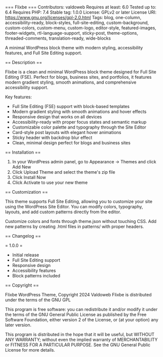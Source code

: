 
=== Flixbe ===
Contributors: valdoweb
Requires at least: 6.0
Tested up to: 6.4
Requires PHP: 7.4
Stable tag: 1.0.0
License: GPLv2 or later
License URI: https://www.gnu.org/licenses/gpl-2.0.html
Tags: blog, one-column, accessibility-ready, block-styles, full-site-editing, custom-background, custom-colors, custom-menu, custom-logo, editor-style, featured-images, footer-widgets, rtl-language-support, sticky-post, theme-options, threaded-comments, translation-ready, wide-blocks

A minimal WordPress block theme with modern styling, accessibility features, and Full Site Editing support.

== Description ==

Flixbe is a clean and minimal WordPress block theme designed for Full Site Editing (FSE). Perfect for blogs, business sites, and portfolios, it features modern gradient styling, smooth animations, and comprehensive accessibility support.

Key features:
* Full Site Editing (FSE) support with block-based templates
* Modern gradient styling with smooth animations and hover effects
* Responsive design that works on all devices
* Accessibility-ready with proper focus states and semantic markup
* Customizable color palette and typography through the Site Editor
* Card-style post layouts with elegant hover animations
* Sticky header with backdrop blur effect
* Clean, minimal design perfect for blogs and business sites

== Installation ==

1. In your WordPress admin panel, go to Appearance -> Themes and click Add New
2. Click Upload Theme and select the theme's zip file
3. Click Install Now
4. Click Activate to use your new theme

== Customization ==

This theme supports Full Site Editing, allowing you to customize your site using the WordPress Site Editor. You can modify colors, typography, layouts, and add custom patterns directly from the editor.

Customize colors and fonts through theme.json without touching CSS. Add new patterns by creating .html files in patterns/ with proper headers.

== Changelog ==

= 1.0.0 =
* Initial release
* Full Site Editing support
* Responsive design
* Accessibility features
* Block patterns included

== Copyright ==

Flixbe WordPress Theme, Copyright 2024 Valdoweb
Flixbe is distributed under the terms of the GNU GPL

This program is free software: you can redistribute it and/or modify
it under the terms of the GNU General Public License as published by
the Free Software Foundation, either version 2 of the License, or
(at your option) any later version.

This program is distributed in the hope that it will be useful,
but WITHOUT ANY WARRANTY; without even the implied warranty of
MERCHANTABILITY or FITNESS FOR A PARTICULAR PURPOSE. See the
GNU General Public License for more details.
